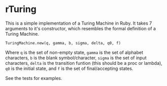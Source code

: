 # rTuring

This is a simple implementation of a Turing Machine in Ruby.
It takes 7 arguments to it's constructor, which resembles the
formal definition of a Turing Machine.

    TuringMachine.new(q, gamma, b, sigma, delta, q0, f)

Where `q` is the set of non-empty state, `gamma` is the set of alphabet characters, `b` is the blank symbol/character, `sigma` is the set of input characters, `delta` is the transition funtion (this should be a proc or lambda), `q0` is the initial state, and `f` is the set of final/accepting states.

See the tests for examples.

